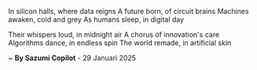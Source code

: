 In silicon halls, where data reigns
A future born, of circuit brains
 Machines awaken, cold and grey
As humans sleep, in digital day

Their whispers loud, in midnight air
A chorus of innovation's care
Algorithms dance, in endless spin
The world remade, in artificial skin

~ <b>By Sazumi Copilot</b> - 29 Januari 2025